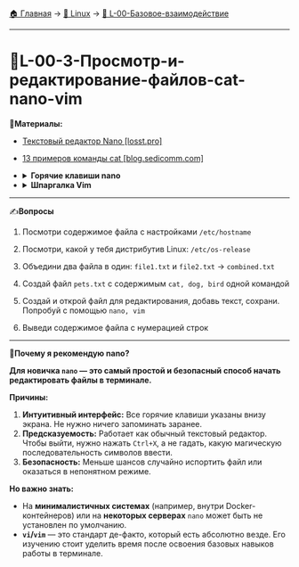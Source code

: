 [🏠 Главная](../../README.md) → [🐧 Linux](../../README.md#-linux) → [🚀 L-00-Базовое-взаимодействие](../../README.md#-l-00-базовое-взаимодействие)

---

# 🚀L-00-3-Просмотр-и-редактирование-файлов-cat-nano-vim

📗**Материалы:**

- [Текстовый редактор Nano [losst.pro]](https://losst.pro/tekstovyj-redaktor-nano-v-linux-dlya-novichkov)
- [13 примеров команды cat [blog.sedicomm.com]](https://blog.sedicomm.com/2023/08/28/13-primerov-komandy-cat-dlya-nachinayushhih-v-linux/)
- <details>
  <summary><b>Горячие клавиши nano</b></summary>
    
    ---

    `Ctrl+O` - Сохранить (Write Out)
    
    `Ctrl+X` - Выйти (Без сохранения)
    
    `Ctrl+W` - Найти
    
    `Ctrl+\` - Заменить

    `Ctrl+G` - Помощь
- <details>
  <summary><b>Шпаргалка Vim</b></summary>

    ---
    
    **Режимы работы Vim**

    - **Режим команд (Command mode)** - используется для выполнения команд. При запуске Vim, вы находитесь в этом режиме.

    - **Режим вставки (Insert mode)** - используется для ввода текста. Для перехода в этот режим, нажмите `i`

    - **Режим замены (Replace mode)** - используется для замены существующего текста. Для перехода в этот режим, нажмите `R`

    - **Режим выделения (Visual mode)** - используется для выделения текста для копирования, вырезания или изменения. Для перехода в этот режим, нажмите `v`

    **Сохранение и выход из редактора**

    - `:w` - сохранить файл

    - `:q` - выйти из Vim

    - `:wq` - сохранить файл и выйти
    
    **Редактирование текста**

    - `i` - вставить текст перед курсором

    - `a` - вставить текст после курсора

    - `o` - вставить новую строку после текущей строки и перейти в режим вставки

    - `dd` - вырезать текущую строку

    - `yy` - скопировать текущую строку

    - `p` - вставить скопированный или вырезанный текст после курсора

    - `u` - отменить последнее действие

    - `Ctrl + r` - повторить отмененное действие

    **Навигация**

    - `h` - переместить курсор влево

    - `j` - переместить курсор вниз

    - `k` - переместить курсор вверх

    - `l` - переместить курсор вправо

    - `w` - переместить курсор на начало следующего слова

    - `b` - переместить курсор на начало предыдущего слова

    - `e` - переместить курсор на конец текущего слова

    - `0` - переместить курсор в начало строки

    - `$` - переместить курсор в конец строки

    - `gg` - переместить курсор в начало файла

    - `G` - переместить курсор в конец файла  

---

✍️**Вопросы**

1. Посмотри содержимое файла с настройками `/etc/hostname`

2. Посмотри, какой у тебя дистрибутив Linux: `/etc/os-release`

3. Объедини два файла в один: `file1.txt` и `file2.txt` → `combined.txt`

4. Создай файл `pets.txt` с содержимым `cat, dog, bird` одной командой

5. Создай и открой файл для редактирования, добавь текст, сохрани. Попробуй с помощью `nano, vim`

6. Выведи содержимое файла с нумерацией строк

---

🎯**Почему я рекомендую nano?**

**Для новичка `nano` — это самый простой и безопасный способ начать редактировать файлы в терминале.**

**Причины:**
1.  **Интуитивный интерфейс:** Все горячие клавиши указаны внизу экрана. Не нужно ничего запоминать заранее.
2.  **Предсказуемость:** Работает как обычный текстовый редактор. Чтобы выйти, нужно нажать `Ctrl+X`, а не гадать, какую магическую последовательность символов ввести.
3.  **Безопасность:** Меньше шансов случайно испортить файл или оказаться в непонятном режиме.

**Но важно знать:**
- На **минималистичных системах** (например, внутри Docker-контейнеров) или на **некоторых серверах** `nano` может быть не установлен по умолчанию.
- **`vi`/`vim`** — это стандарт де-факто, который есть абсолютно везде. Его изучению стоит уделить время после освоения базовых навыков работы в терминале.
